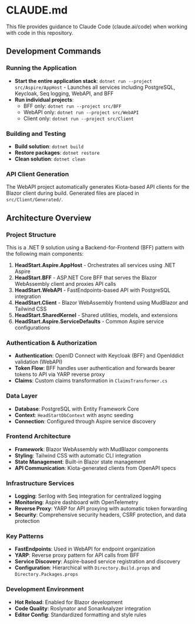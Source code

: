 # CLAUDE.md

This file provides guidance to Claude Code (claude.ai/code) when working with code in this repository.

## Development Commands

### Running the Application
- **Start the entire application stack**: `dotnet run --project src/Aspire/AppHost` - Launches all services including PostgreSQL, Keycloak, Seq logging, WebAPI, and BFF
- **Run individual projects**:
  - BFF only: `dotnet run --project src/BFF`
  - WebAPI only: `dotnet run --project src/WebAPI`
  - Client only: `dotnet run --project src/Client`

### Building and Testing
- **Build solution**: `dotnet build`
- **Restore packages**: `dotnet restore`
- **Clean solution**: `dotnet clean`

### API Client Generation
The WebAPI project automatically generates Kiota-based API clients for the Blazor client during build. Generated files are placed in `src/Client/Generated/`.

## Architecture Overview

### Project Structure
This is a .NET 9 solution using a Backend-for-Frontend (BFF) pattern with the following main components:

1. **HeadStart.Aspire.AppHost** - Orchestrates all services using .NET Aspire
2. **HeadStart.BFF** - ASP.NET Core BFF that serves the Blazor WebAssembly client and proxies API calls
3. **HeadStart.WebAPI** - FastEndpoints-based API with PostgreSQL integration
4. **HeadStart.Client** - Blazor WebAssembly frontend using MudBlazor and Tailwind CSS
5. **HeadStart.SharedKernel** - Shared utilities, models, and extensions
6. **HeadStart.Aspire.ServiceDefaults** - Common Aspire service configurations

### Authentication & Authorization
- **Authentication**: OpenID Connect with Keycloak (BFF) and OpenIddict validation (WebAPI)
- **Token Flow**: BFF handles user authentication and forwards bearer tokens to API via YARP reverse proxy
- **Claims**: Custom claims transformation in `ClaimsTransformer.cs`

### Data Layer
- **Database**: PostgreSQL with Entity Framework Core
- **Context**: `HeadStartDbContext` with async seeding
- **Connection**: Configured through Aspire service discovery

### Frontend Architecture
- **Framework**: Blazor WebAssembly with MudBlazor components
- **Styling**: Tailwind CSS with automatic CLI integration
- **State Management**: Built-in Blazor state management
- **API Communication**: Kiota-generated clients from OpenAPI specs

### Infrastructure Services
- **Logging**: Serilog with Seq integration for centralized logging
- **Monitoring**: Aspire dashboard with OpenTelemetry
- **Reverse Proxy**: YARP for API proxying with automatic token forwarding
- **Security**: Comprehensive security headers, CSRF protection, and data protection

### Key Patterns
- **FastEndpoints**: Used in WebAPI for endpoint organization
- **YARP**: Reverse proxy pattern for API calls from BFF
- **Service Discovery**: Aspire-based service registration and discovery
- **Configuration**: Hierarchical with `Directory.Build.props` and `Directory.Packages.props`

### Development Environment
- **Hot Reload**: Enabled for Blazor development
- **Code Quality**: Roslynator and SonarAnalyzer integration
- **Editor Config**: Standardized formatting and style rules